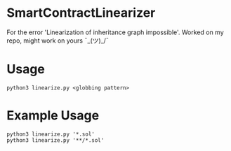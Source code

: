 # SmartContractLinearizer
For the error 'Linearization of inheritance graph impossible'. Worked on my repo, might work on yours ¯\_(ツ)_/¯

# Usage
```
python3 linearize.py <globbing pattern>
```

# Example Usage
```
python3 linearize.py '*.sol' 
python3 linearize.py '**/*.sol' 
```
